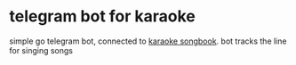 # telegram bot for karaoke

simple go telegram bot, connected to [karaoke songbook](https://github.com/sukalov/karaoke). bot tracks the line for singing songs

